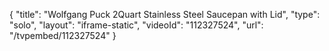 {
    "title": "Wolfgang Puck 2Quart Stainless Steel Saucepan with Lid",
    "type": "solo",
    "layout": "iframe-static",
    "videoId": "112327524",
    "url": "\/tvpembed\/112327524"
}